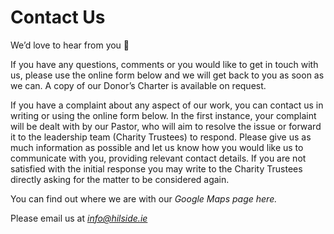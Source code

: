 # Contact Us
We’d love to hear from you 🙂

If you have any questions, comments or you would like to get in touch with us, please use the online form below and we will get back to you as soon as we can. A  copy of our Donor’s Charter is available on request.

If you have a complaint about any aspect of our work, you can contact us in writing or using the online form below. In the first instance, your complaint will be dealt with by our Pastor, who will aim to resolve the issue or forward it to the leadership team (Charity Trustees) to respond. Please give us as much information as possible and let us know how you would like  us to communicate with you, providing relevant contact details. If you are not satisfied with the initial response you may write to the  Charity Trustees directly asking for the matter to be considered again.

You can find out where we are with our *Google Maps page here.*

Please email us at
*info@hilside.ie*